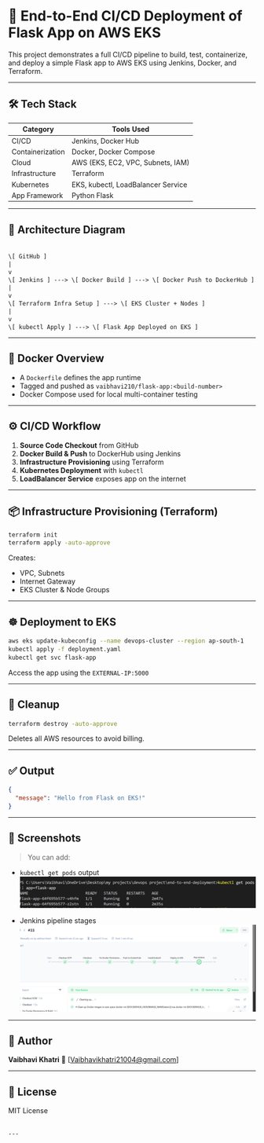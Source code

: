 
# 🚀 End-to-End CI/CD Deployment of Flask App on AWS EKS

This project demonstrates a full CI/CD pipeline to build, test, containerize, and deploy a simple Flask app to AWS EKS using Jenkins, Docker, and Terraform.

---

## 🛠️ Tech Stack

| Category          | Tools Used                                   |
|------------------|----------------------------------------------|
| CI/CD            | Jenkins, Docker Hub                          |
| Containerization | Docker, Docker Compose                       |
| Cloud            | AWS (EKS, EC2, VPC, Subnets, IAM)            |
| Infrastructure   | Terraform                                     |
| Kubernetes       | EKS, kubectl, LoadBalancer Service           |
| App Framework    | Python Flask                                 |

---

## 🧱 Architecture Diagram

```

\[ GitHub ]
|
v
\[ Jenkins ] ---> \[ Docker Build ] ---> \[ Docker Push to DockerHub ]
|
v
\[ Terraform Infra Setup ] ---> \[ EKS Cluster + Nodes ]
|
v
\[ kubectl Apply ] ---> \[ Flask App Deployed on EKS ]

````

---

## 🐳 Docker Overview

- A `Dockerfile` defines the app runtime
- Tagged and pushed as `vaibhavi210/flask-app:<build-number>`
- Docker Compose used for local multi-container testing

---

## ⚙️ CI/CD Workflow

1. **Source Code Checkout** from GitHub
2. **Docker Build & Push** to DockerHub using Jenkins
3. **Infrastructure Provisioning** using Terraform
4. **Kubernetes Deployment** with `kubectl`
5. **LoadBalancer Service** exposes app on the internet

---

## 📦 Infrastructure Provisioning (Terraform)

```bash
terraform init
terraform apply -auto-approve
````

Creates:

* VPC, Subnets
* Internet Gateway
* EKS Cluster & Node Groups

---

## ☸️ Deployment to EKS

```bash
aws eks update-kubeconfig --name devops-cluster --region ap-south-1
kubectl apply -f deployment.yaml
kubectl get svc flask-app
```

Access the app using the `EXTERNAL-IP:5000`

---

## 🧹 Cleanup

```bash
terraform destroy -auto-approve
```

Deletes all AWS resources to avoid billing.

---

## ✅ Output

```json
{
  "message": "Hello from Flask on EKS!"
}
```

---

## 📸 Screenshots

> You can add:

* `kubectl get pods` output
![alt text](<Screenshot 2025-07-14 200039.png>)

* Jenkins pipeline stages
![alt text](<Screenshot 2025-07-14 195905.png>)

---

## 🤝 Author

**Vaibhavi Khatri**
📧 \[[Vaibhavikhatri21004@gmail.com](mailto:vaibhavikhatri21004@gmail.com)]


---

## 📌 License

MIT License

```

---


